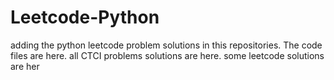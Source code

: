 # Leetcode-Python
adding the python leetcode problem solutions in this repositories. 
The code files are here.
all CTCI problems solutions are here.
some leetcode solutions are her


























































































































































































































































































































































































































































































































































































































